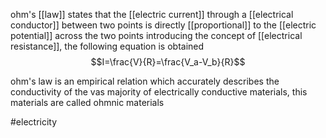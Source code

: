 ohm's [[law]] states that the [[electric current]] through a [[electrical conductor]] between two points is directly [[proportional]] to the [[electric potential]] across the two points
introducing the concept of [[electrical resistance]], the following equation is obtained
$$I=\frac{V}{R}=\frac{V_a-V_b}{R}$$

ohm's law is an empirical relation which accurately describes the conductivity of the vas majority of electrically conductive materials, this materials are called ohmnic materials

#electricity
